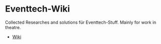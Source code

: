 # Eventtech-Wiki
Collected Researches and solutions für Eventtech-Stuff. Mainly for work in theatre.
- [Wiki](https://github.com/grizzee/Eventtech-Wiki/wiki)
